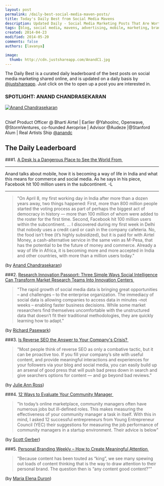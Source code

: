 ```yaml
---
layout: post
permalink: /daily-best-social-media-maven-posts/
title: Today's Daily Best from Social Media Mavens
description: Updated Daily - Social Media Marketing Posts That Are Worth Sharing
tags: [blog, social media, mavens, advertising, mobile, marketing, brands, organic, paid, reach, productivity]
created: 2014-04-23
modified: 2014-05-20
comments: false
authors: [lavanya]

image:
  thumb: http://cdn.justshareapp.com/AnandC1.jpg
---
```


The Daily Best is a curated daily leaderboard of the best posts on social media marketing shared online, and is updated on a daily basis by [@justshareapp](http://twitter.com/justshareapp). Just click on the <i class="icon-link"></i> to open up a post you are interested in.

<div class="article-author-main border-box">
    <h3>SPOTLIGHT: ANAND CHANDRASEKARAN</h3>
    <a href="https://twitter.com/anandc"><img src="http://cdn.justshareapp.com/AnandC1.jpg" class="bio-photo large" alt="Anand Chandrasekaran"></a>
    <br><br>
<p>Chief Product Officer @ Bharti Airtel | Earlier @YahooInc, Openwave, @StormVentures, co-founded Aeroprise | Advisor @Audeze |@Stanford Alum | Real Artists Ship <a href="https://twitter.com/anandc">@anandc</a> </p>
</div>

## The Daily Leaderboard

###1. [A Desk Is a Dangerous Place to See the World From&nbsp;<i class="icon-link"></i>](http://recode.net/2014/05/16/a-desk-is-a-dangerous-place-to-see-the-world-from/)
***
Anand talks about mobile, how it is becoming a way of life in India and what this means for commerce and social media. As he says in his piece, Facebook hit 100 million users in the subcontinent. -L

***
>"On April 8, my first working day in India after more than a dozen years away, two things happened: First, more than 800 million people started the voting process as part of perhaps the biggest act of democracy in history — more than 100 million of whom were added to the roster for the first time. Second, Facebook hit 100 million users within the subcontinent.
...
I discovered during my first week in Delhi that nobody uses a credit card or cash in the company cafeteria. No, the food isn’t free (it’s highly subsidized), but it is paid for with Airtel Money, a cash-alternative service in the same vein as M-Pesa, that has the potential to be the future of money and commerce. Already a way of life in Africa, it is becoming more and more accepted in India and other countries, with more than a million users today."

(by [Anand Chandrasekaran](https://twitter.com/anandc))


###2.  [Research Innovation Passport: Three Simple Ways Social Intelligence Can Transform Market Research Teams Into Innovation Centers&nbsp;<i class="icon-link"></i>](http://socialmediatoday.com/visiblebarokascom/2405091/research-innovation-passport-three-simple-ways-social-intelligence-can-tra)
>"The rapid growth of social media data is bringing great opportunities – and challenges – to the enterprise organization. The immediacy of social data is allowing companies to access data in minutes –not weeks – enabling faster business decisions. While some market researchers find themselves uncomfortable with the unstructured data that doesn’t fit their traditional methodologies, they are quickly learning how to adapt."

(by [Richard Pasewark](https://twitter.com/VisibleRich))


###3. [Is Reverse SEO the Answer to Your Company's Crisis?&nbsp;<i class="icon-link"></i>](http://www.sitepronews.com/2014/05/20/reverse-seo-answer-companys-crisis/)
>"Most people think of reverse SEO as only a combative tactic, but it can be proactive too. If you fill your company’s site with useful content, and provide meaningful interactions and experiences for your followers via your blog and social media, you can easily build up an arsenal of good press that will push bad press down in search and give searchers options for content — and go beyond bad reviews."

(by [Julie Ann Ross](https://twitter.com/rostinventures))


###4. [12 Ways to Evaluate Your Community Manager&nbsp;<i class="icon-link"></i>](http://mashable.com/2014/05/19/evaluating-community-manager/)
>"In today’s online marketplace, community managers often have numerous jobs but ill-defined roles. This makes measuring the effectiveness of your community manager a task in itself. 
With this in mind, I asked 12 successful entrepreneurs from Young Entrepreneur Council (YEC) their suggestions for measuring the job performance of community managers in a startup environment. Their advice is below"

(by [Scott Gerber](https://twitter.com/scottgerber))


###5. [Personal Branding Weekly – How to Create Meaningful Attention&nbsp;<i class="icon-link"></i>](http://www.personalbrandingblog.com/personal-branding-weekly-how-to-create-meaningful-attention/)
>"Because content has been touted as “king”, we see many spewing out loads of content thinking that is the way to draw attention to their personal brand. The question then is “any content good content?”"

(by [Maria Elena Duron](https://twitter.com/mariaduron))
